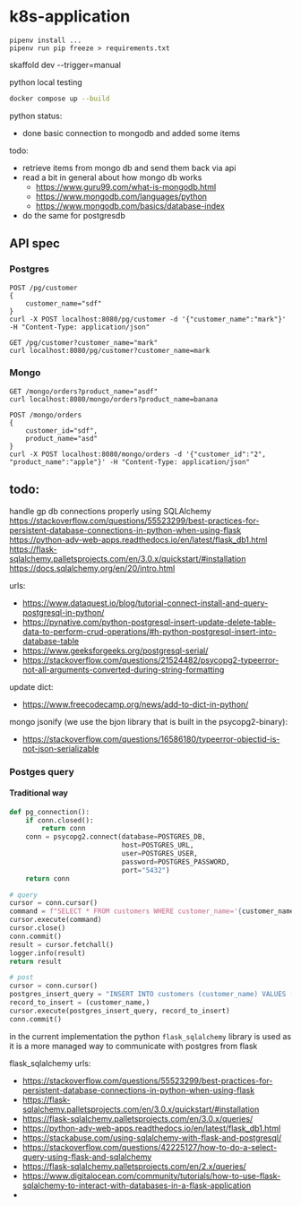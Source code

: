 # k8s-application

```
pipenv install ...
pipenv run pip freeze > requirements.txt
```

skaffold dev --trigger=manual


python local testing 
``` bash 
docker compose up --build 
```

python status:
- done basic connection to mongodb and added some items

todo:
- retrieve items from mongo db and send them back via api
- read a bit in general about how mongo db works
  - https://www.guru99.com/what-is-mongodb.html
  - https://www.mongodb.com/languages/python
  - https://www.mongodb.com/basics/database-index
- do the same for postgresdb



## API spec
### Postgres
```
POST /pg/customer
{
    customer_name="sdf"
}
curl -X POST localhost:8080/pg/customer -d '{"customer_name":"mark"}' -H "Content-Type: application/json"
```
```
GET /pg/customer?customer_name="mark"
curl localhost:8080/pg/customer?customer_name=mark
```

### Mongo
```
GET /mongo/orders?product_name="asdf"
curl localhost:8080/mongo/orders?product_name=banana
```
```
POST /mongo/orders
{
    customer_id="sdf",
    product_name="asd"
}
curl -X POST localhost:8080/mongo/orders -d '{"customer_id":"2", "product_name":"apple"}' -H "Content-Type: application/json"
```

## todo:
handle gp db connections properly using SQLAlchemy
https://stackoverflow.com/questions/55523299/best-practices-for-persistent-database-connections-in-python-when-using-flask
https://python-adv-web-apps.readthedocs.io/en/latest/flask_db1.html
https://flask-sqlalchemy.palletsprojects.com/en/3.0.x/quickstart/#installation
https://docs.sqlalchemy.org/en/20/intro.html



urls:
- https://www.dataquest.io/blog/tutorial-connect-install-and-query-postgresql-in-python/
- https://pynative.com/python-postgresql-insert-update-delete-table-data-to-perform-crud-operations/#h-python-postgresql-insert-into-database-table
- https://www.geeksforgeeks.org/postgresql-serial/
- https://stackoverflow.com/questions/21524482/psycopg2-typeerror-not-all-arguments-converted-during-string-formatting


update dict:
- https://www.freecodecamp.org/news/add-to-dict-in-python/

mongo jsonify (we use the bjon library that is built in the psycopg2-binary):
- https://stackoverflow.com/questions/16586180/typeerror-objectid-is-not-json-serializable


### Postges query
#### Traditional way
``` python
def pg_connection():
    if conn.closed():
        return conn
    conn = psycopg2.connect(database=POSTGRES_DB,
                            host=POSTGRES_URL,
                            user=POSTGRES_USER,
                            password=POSTGRES_PASSWORD,
                            port="5432")
    return conn

# query
cursor = conn.cursor()
command = f"SELECT * FROM customers WHERE customer_name='{customer_name}'"
cursor.execute(command)
cursor.close()
conn.commit()
result = cursor.fetchall()
logger.info(result)
return result

# post
cursor = conn.cursor()
postgres_insert_query = "INSERT INTO customers (customer_name) VALUES (%s)"
record_to_insert = (customer_name,)
cursor.execute(postgres_insert_query, record_to_insert)
conn.commit()
```

in the current implementation the python `flask_sqlalchemy` library is used as it is a more managed way to communicate with postgres from flask

flask_sqlalchemy urls:
- https://stackoverflow.com/questions/55523299/best-practices-for-persistent-database-connections-in-python-when-using-flask
- https://flask-sqlalchemy.palletsprojects.com/en/3.0.x/quickstart/#installation
- https://flask-sqlalchemy.palletsprojects.com/en/3.0.x/queries/
- https://python-adv-web-apps.readthedocs.io/en/latest/flask_db1.html
- https://stackabuse.com/using-sqlalchemy-with-flask-and-postgresql/
- https://stackoverflow.com/questions/42225127/how-to-do-a-select-query-using-flask-and-sqlalchemy
- https://flask-sqlalchemy.palletsprojects.com/en/2.x/queries/
- https://www.digitalocean.com/community/tutorials/how-to-use-flask-sqlalchemy-to-interact-with-databases-in-a-flask-application
- 